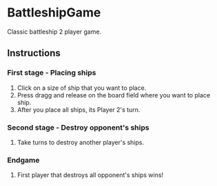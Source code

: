 # BattleshipGame
 Classic battleship 2 player game.

## Instructions
### First stage - Placing ships
 1. Click on a size of ship that you want to place. 
 2. Press dragg and release on the board field where you want to place ship. 
 3. After you place all ships, its Player 2's turn.

### Second stage - Destroy opponent's ships
 1. Take turns to destroy another player's ships.
### Endgame
 1. First player that destroys all opponent's ships wins!
